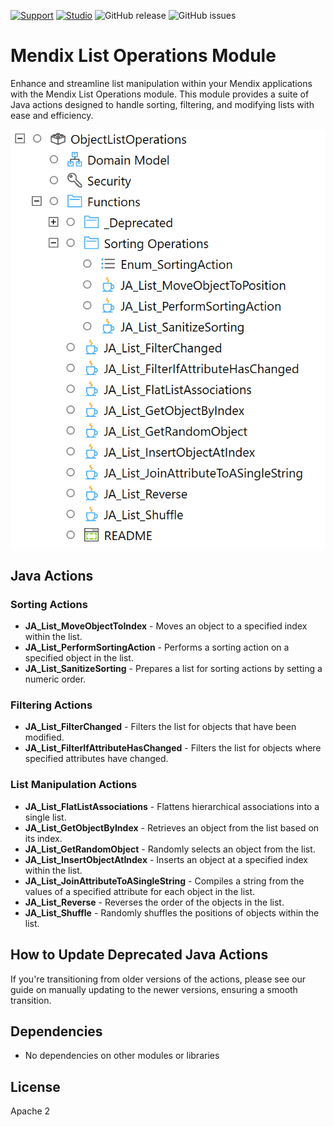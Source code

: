 [![Support](https://img.shields.io/badge/Support-Community%20(no%20active%20support)-orange.svg)](https://docs.mendix.com/appstore/overview/#432-community-supplied-content)
[![Studio](https://img.shields.io/badge/Studio%20version-8.18.1%2B-blue.svg)](https://marketplace.mendix.com/link/studiopro/)
![GitHub release](https://img.shields.io/github/release/mendixlabs/mendix-list-operations-module)
![GitHub issues](https://img.shields.io/github/issues/mendixlabs/mendix-list-operations-module)

# Mendix List Operations Module

Enhance and streamline list manipulation within your Mendix applications with the Mendix List Operations module. This module provides a suite of Java actions designed to handle sorting, filtering, and modifying lists with ease and efficiency.

![screenshot](assets/ListOperationsIndex.png)

## Java Actions

### Sorting Actions

- **JA_List_MoveObjectToIndex** - Moves an object to a specified index within the list.
- **JA_List_PerformSortingAction** - Performs a sorting action on a specified object in the list.
- **JA_List_SanitizeSorting** - Prepares a list for sorting actions by setting a numeric order.

### Filtering Actions

- **JA_List_FilterChanged** - Filters the list for objects that have been modified.
- **JA_List_FilterIfAttributeHasChanged** - Filters the list for objects where specified attributes have changed.

### List Manipulation Actions

- **JA_List_FlatListAssociations** - Flattens hierarchical associations into a single list.
- **JA_List_GetObjectByIndex** - Retrieves an object from the list based on its index.
- **JA_List_GetRandomObject** - Randomly selects an object from the list.
- **JA_List_InsertObjectAtIndex** - Inserts an object at a specified index within the list.
- **JA_List_JoinAttributeToASingleString** - Compiles a string from the values of a specified attribute for each object in the list.
- **JA_List_Reverse** - Reverses the order of the objects in the list.
- **JA_List_Shuffle** - Randomly shuffles the positions of objects within the list.


## How to Update Deprecated Java Actions

If you're transitioning from older versions of the actions, please see our guide on manually updating to the newer versions, ensuring a smooth transition.

## Dependencies

- No dependencies on other modules or libraries

## License

Apache 2
